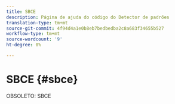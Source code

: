 ```yaml
---
title: SBCE
description: Página de ajuda do código do Detector de padrões
translation-type: tm+mt
source-git-commit: 4f94d4a1e0b8eb7bedbedba2c8a683f34655b527
workflow-type: tm+mt
source-wordcount: '9'
ht-degree: 0%

---
```



# SBCE {#sbce}

OBSOLETO: SBCE
